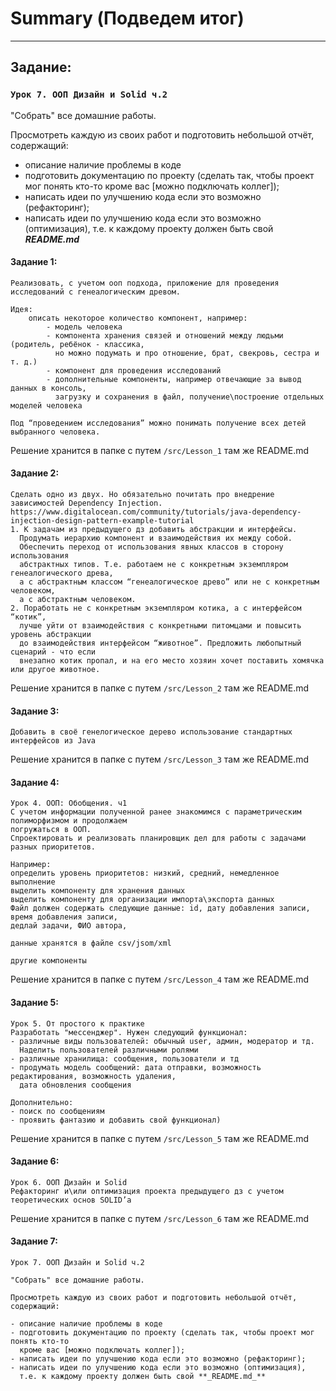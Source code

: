 # Summary (Подведем итог)

---

## Задание:

### `Урок 7. ООП Дизайн и Solid ч.2`

"Собрать" все домашние работы.

Просмотреть каждую из своих работ и подготовить небольшой отчёт, содержащий:

- описание наличие проблемы в коде
- подготовить документацию по проекту (сделать так, чтобы проект мог понять кто-то
  кроме вас [можно подключать коллег]);
- написать идеи по улучшению кода если это возможно (рефакторинг);
- написать идеи по улучшению кода если это возможно (оптимизация),
  т.е. к каждому проекту должен быть свой **_README.md_**

#### Задание 1:

```
Реализовать, с учетом ооп подхода, приложение для проведения исследований с генеалогическим древом.

Идея: 
    описать некоторое количество компонент, например:
        - модель человека
        - компонента хранения связей и отношений между людьми (родитель, ребёнок - классика, 
          но можно подумать и про отношение, брат, свекровь, сестра и т. д.)
        - компонент для проведения исследований
        - дополнительные компоненты, например отвечающие за вывод данных в консоль, 
          загрузку и сохранения в файл, получение\построение отдельных моделей человека

Под “проведением исследования” можно понимать получение всех детей выбранного человека.
```

Решение хранится в папке с путем `/src/Lesson_1`  там же README.md

#### Задание 2:

```
Сделать одно из двух. Но обязательно почитать про внедрение зависимостей Dependency Injection.
https://www.digitalocean.com/community/tutorials/java-dependency-injection-design-pattern-example-tutorial
1. К задачам из предыдущего дз добавить абстракции и интерфейсы. 
  Продумать иерархию компонент и взаимодействия их между собой.
  Обеспечить переход от использования явных классов в сторону использования 
  абстрактных типов. Т.е. работаем не с конкретным экземпляром генеалогического древа, 
  а с абстрактным классом “генеалогическое древо” или не с конкретным человеком, 
  а с абстрактным человеком.
2. Поработать не с конкретным экземпляром котика, а с интерфейсом “котик”, 
  лучше уйти от взаимодействия с конкретными питомцами и повысить уровень абстракции 
  до взаимодействия интерфейсом “животное”. Предложить любопытный сценарий - что если 
  внезапно котик пропал, и на его место хозяин хочет поставить хомячка или другое животное.
```

Решение хранится в папке с путем `/src/Lesson_2`  там же README.md

#### Задание 3:

```
Добавить в своё генелогическое дерево использование стандартных интерфейсов из Java
```

Решение хранится в папке с путем `/src/Lesson_3`  там же README.md

#### Задание 4:

```
Урок 4. ООП: Обобщения. ч1
С учетом информации полученной ранее знакомимся с параметрическим полиморфизмом и продолжаем 
погружаться в ООП.
Спроектировать и реализовать планировщик дел для работы с задачами разных приоритетов.

Например:
определить уровень приоритетов: низкий, средний, немедленное выполнение
выделить компоненту для хранения данных
выделить компоненту для организации импорта\экспорта данных
Файл должен содержать следующие данные: id, дату добавления записи, время добавления записи, 
дедлай задачи, ФИО автора,

данные хранятся в файле csv/jsom/xml

другие компоненты
```

Решение хранится в папке с путем `/src/Lesson_4`  там же README.md

#### Задание 5:

```
Урок 5. От простого к практике
Разработать "мессенджер". Нужен следующий функционал:
- различные виды пользователей: обычный user, админ, модератор и тд. 
  Наделить пользователей различными ролями
- различные хранилища: сообщения, пользователи и тд
- продумать модель сообщений: дата отправки, возможность редактирования, возможность удаления, 
  дата обновления сообщения

Дополнительно:
- поиск по сообщениям
- проявить фантазию и добавить свой функционал)
```

Решение хранится в папке с путем `/src/Lesson_5`  там же README.md

#### Задание 6:

```
Урок 6. ООП Дизайн и Solid
Рефакторинг и\или оптимизация проекта предыдущего дз с учетом теоретических основ SOLID’а
```

Решение хранится в папке с путем `/src/Lesson_6`  там же README.md

#### Задание 7:

```
Урок 7. ООП Дизайн и Solid ч.2

"Собрать" все домашние работы.

Просмотреть каждую из своих работ и подготовить небольшой отчёт, содержащий:

- описание наличие проблемы в коде
- подготовить документацию по проекту (сделать так, чтобы проект мог понять кто-то
  кроме вас [можно подключать коллег]);
- написать идеи по улучшению кода если это возможно (рефакторинг);
- написать идеи по улучшению кода если это возможно (оптимизация),
  т.е. к каждому проекту должен быть свой **_README.md_**
```

